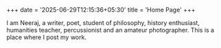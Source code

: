 +++
date = '2025-06-29T12:15:36+05:30'
title = 'Home Page'
+++

I am Neeraj, a writer, poet, student of philosophy, history enthusiast, humanities teacher, percussionist and an amateur photographer. This is a place where I post my work.

